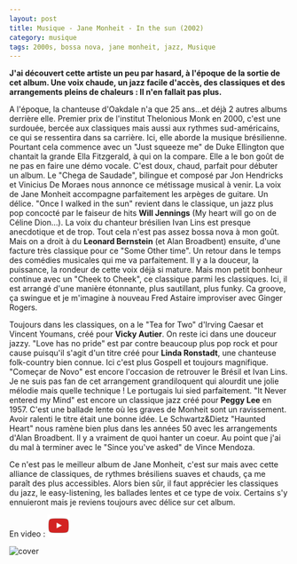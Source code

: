 ```yaml
---
layout: post
title: Musique - Jane Monheit - In the sun (2002)
category: musique
tags: 2000s, bossa nova, jane monheit, jazz, Musique
---
```

**J'ai découvert cette artiste un peu par hasard, à l'époque de la sortie de cet album. Une voix chaude, un jazz facile d'accès, des classiques et des arrangements pleins de chaleurs : Il n'en fallait pas plus.**

A l'époque, la chanteuse d'Oakdale n'a que 25 ans...et déjà 2 autres albums derrière elle. Premier prix de l'institut Thelonious Monk en 2000, c'est une surdouée, bercée aux classiques mais aussi aux rythmes sud-américains, ce qui se ressentira dans sa carrière. Ici, elle aborde la musique brésilienne. Pourtant cela commence avec un "Just squeeze me" de Duke Ellington que chantait la grande Ella Fitzgerald, à qui on la compare. Elle a le bon goût de ne pas en faire une démo vocale. C'est doux, chaud, parfait pour débuter un album. Le "Chega de Saudade", bilingue et composé par Jon Hendricks et Vinicius De Moraes nous annonce ce métissage musical à venir. La voix de Jane Monheit accompagne parfaitement les arpèges de guitare. Un délice. "Once I walked in the sun" revient dans le classique, un jazz plus pop concocté par le faiseur de hits **Will Jennings** (My heart will go on de Céline Dion...). La voix du chanteur brésilien Ivan Lins est presque anecdotique et de trop. Tout cela n'est pas assez bossa nova à mon goût. Mais on a droit à du **Leonard Bernstein** (et Alan Broadbent) ensuite, d'une facture très classique pour ce "Some Other time". Un retour dans le temps des comédies musicales qui me va parfaitement. Il y a la douceur, la puissance, la rondeur de cette voix déjà si mature. Mais mon petit bonheur continue avec un "Cheek to Cheek", ce classique parmi les classiques. Ici, il est arrangé d'une manière étonnante, plus sautillant, plus funky. Ca groove, ça swingue et je m'imagine à nouveau Fred Astaire improviser avec Ginger Rogers.

Toujours dans les classiques, on a le "Tea for Two" d'Irving Caesar et Vincent Youmans, créé pour **Vicky Autier**. On reste ici dans une douceur jazzy. "Love has no pride" est par contre beaucoup plus pop rock et pour cause puisqu'il s'agit d'un titre créé pour **Linda Ronstadt**, une chanteuse folk-country bien connue. Ici c'est plus Gospell et toujours magnifique. "Começar de Novo" est encore l'occasion de retrouver le Brésil et Ivan Lins. Je ne suis pas fan de cet arrangement grandiloquent qui alourdit une jolie mélodie mais quelle technique ! Le portugais lui sied parfaitement. "It Never entered my Mind" est encore un classique jazz créé pour **Peggy Lee** en 1957. C'est une ballade lente où les graves de Monheit sont un ravissement. Avoir ralenti le titre était une bonne idée. Le Schwartz&amp;Dietz "Haunted Heart" nous ramène bien plus dans les années 50 avec les arrangements d'Alan Broadbent. Il y a vraiment de quoi hanter un coeur. Au point que j'ai du mal à terminer avec le "Since you've asked" de Vince Mendoza.

Ce n'est pas le meilleur album de Jane Monheit, c'est sur mais avec cette alliance de classiques, de rythmes brésiliens suaves et chauds, ça me paraît des plus accessibles. Alors bien sûr, il faut apprécier les classiques du jazz, le easy-listening, les ballades lentes et ce type de voix. Certains s'y ennuieront mais je reviens toujours avec délice sur cet album.

En video : [![video](/images/youtube.png)](https://www.youtube.com/watch?v=Pva3T0F5yWk)

![cover](https://filedn.eu/llqi9IBxlYouGRXYG2xlROb/img/2018/monheitsun.jpg)

 
